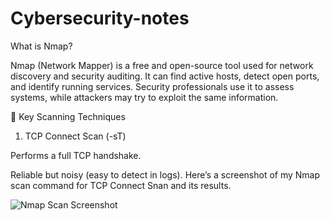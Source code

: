 # Cybersecurity-notes
What is Nmap?

Nmap (Network Mapper) is a free and open-source tool used for network discovery and security auditing. It can find active hosts, detect open ports, and identify running services. Security professionals use it to assess systems, while attackers may try to exploit the same information.

🔑 Key Scanning Techniques
1. TCP Connect Scan (-sT)

Performs a full TCP handshake.

Reliable but noisy (easy to detect in logs).
Here’s a screenshot of my Nmap scan command for TCP Connect Snan and its results.

![Nmap Scan Screenshot](https://github.com/user-attachments/assets/ff76f8f8-e175-43e7-bb73-e003751ba25a)



